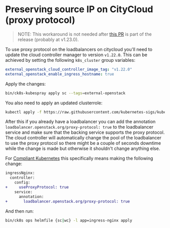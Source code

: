 # Preserving source IP on CityCloud (proxy protocol)

> NOTE: This workaround is not needed after [this PR](https://github.com/kubernetes-sigs/kubespray/pull/8629) is part of the release (probably at v1.23.0).

To use proxy protocol on the loadbalancers on citycloud you'll need to update the cloud controller manager to version `v1.22.0`.
This can be achieved by setting the following `k8s_cluster` group variables:

```yaml
external_openstack_cloud_controller_image_tag: "v1.22.0"
external_openstack_enable_ingress_hostname: true
```

Apply the changes:

```bash
bin/ck8s-kubespray apply sc --tags=external-openstack
```

You also need to apply an updated clusterrole:

```bash
kubectl apply -f https://raw.githubusercontent.com/kubernetes-sigs/kubespray/be03d8ac2fca812c980c6515c8a6bb0d4b1ac243/roles/kubernetes-apps/external_cloud_controller/openstack/templates/external-openstack-cloud-controller-manager-roles.yml.j2
```

After this if you already have a loadbalancer you can add the annotation `loadbalancer.openstack.org/proxy-protocol: true` to the loadbalancer service and make sure that the backing service supports the proxy protocol.
The cloud controller will automatically change the pool of the loadbalancer to use the proxy protocol so there might be a couple of seconds downtime while the change is made but otherwise it shouldn't change anything else.

For [Compliant Kubernetes](https://github.com/elastisys/compliantkubernetes-apps) this specifically means making the following change:

```diff
ingressNginx:
  controller:
    config:
+     useProxyProtocol: true
    service:
      annotation:
+       loadbalancer.openstack.org/proxy-protocol: true
```

And then run:

```bash
bin/ck8s ops helmfile {sc|wc} -l app=ingress-nginx apply
```
